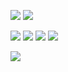 [![](https://coursewhiz.org/mainsite/img/R2_logo2.png)](https://coursewhiz.org)
![](https://cdn.shinyappstore.com/img/rockybilly.regular_sas.webp)

[![](https://scholar.rpkg.net/assets/S1p.png)](https://scholar.rpkg.net/aut/Obinna+Obianom)
[![](https://img.icons8.com/cotton/64/youtube.png)](https://www.youtube.com/@R2Rpkg/videos)
[![](https://img.icons8.com/cotton/64/twitter.png)](https://www.twitter.com/@R2Rpkg)
[![](https://rpkg.net/assets/comprehensive_rpkg.png)](https://rpkg.net) 

![](https://obianom.com/introducemyself2.svg)
